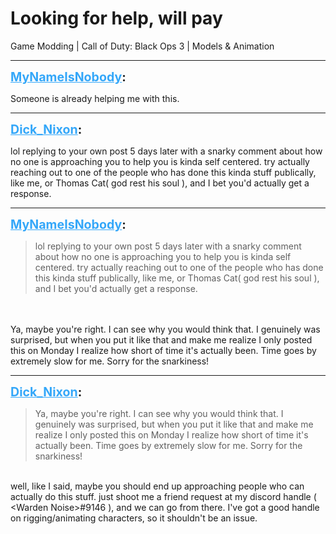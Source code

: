 # Looking for help, will pay
Game Modding | Call of Duty: Black Ops 3 | Models & Animation

---
<strong style="font-size: 1.4em;"><span style="text-decoration: underline;text-decoration-color: #34a7f9;"><span style="color:#34a7f9;">MyNameIsNobody</span></span>:</strong>

<p>Someone is already helping me with this.</p>

---
<strong style="font-size: 1.4em;"><span style="text-decoration: underline;text-decoration-color: #34a7f9;"><span style="color:#34a7f9;">Dick_Nixon</span></span>:</strong>

<p>lol replying to your own post 5 days later with a snarky comment about how no one is approaching you to help you is kinda self centered. try actually reaching out to one of the people who has done this kinda stuff publically, like me, or Thomas Cat( god rest his soul ), and I bet you&#39;d actually get a response.</p>

---
<strong style="font-size: 1.4em;"><span style="text-decoration: underline;text-decoration-color: #34a7f9;"><span style="color:#34a7f9;">MyNameIsNobody</span></span>:</strong>

<p><blockquote>lol replying to your own post 5 days later with a snarky comment about how no one is approaching you to help you is kinda self centered. try actually reaching out to one of the people who has done this kinda stuff publically, like me, or Thomas Cat( god rest his soul ), and I bet you&#39;d actually get a response.<br /></blockquote><br /><br />Ya, maybe you&#39;re right. I can see why you would think that. I genuinely was surprised, but when you put it like that and make me realize I only posted this on Monday I realize how short of time it&#39;s actually been. Time goes by extremely slow for me. Sorry for the snarkiness!</p>

---
<strong style="font-size: 1.4em;"><span style="text-decoration: underline;text-decoration-color: #34a7f9;"><span style="color:#34a7f9;">Dick_Nixon</span></span>:</strong>

<p><blockquote>Ya, maybe you&#39;re right. I can see why you would think that. I genuinely was surprised, but when you put it like that and make me realize I only posted this on Monday I realize how short of time it&#39;s actually been. Time goes by extremely slow for me. Sorry for the snarkiness!<br /></blockquote><br />well, like I said, maybe you should end up approaching people who can actually do this stuff. just shoot me a friend request at my discord handle ( &lt;Warden Noise&gt;#9146 ), and we can go from there. I&#39;ve got a good handle on rigging/animating characters, so it shouldn&#39;t be an issue.</p>
